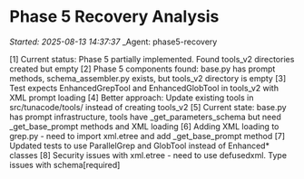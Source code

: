 # Phase 5 Recovery Analysis
_Started: 2025-08-13 14:37:37_
_Agent: phase5-recovery

[1] Current status: Phase 5 partially implemented. Found tools_v2 directories created but empty
[2] Phase 5 components found: base.py has prompt methods, schema_assembler.py exists, but tools_v2 directory is empty
[3] Test expects EnhancedGrepTool and EnhancedGlobTool in tools_v2 with XML prompt loading
[4] Better approach: Update existing tools in src/tunacode/tools/ instead of creating tools_v2
[5] Current state: base.py has prompt infrastructure, tools have _get_parameters_schema but need _get_base_prompt methods and XML loading
[6] Adding XML loading to grep.py - need to import xml.etree and add _get_base_prompt method
[7] Updated tests to use ParallelGrep and GlobTool instead of Enhanced* classes
[8] Security issues with xml.etree - need to use defusedxml. Type issues with schema[required]
